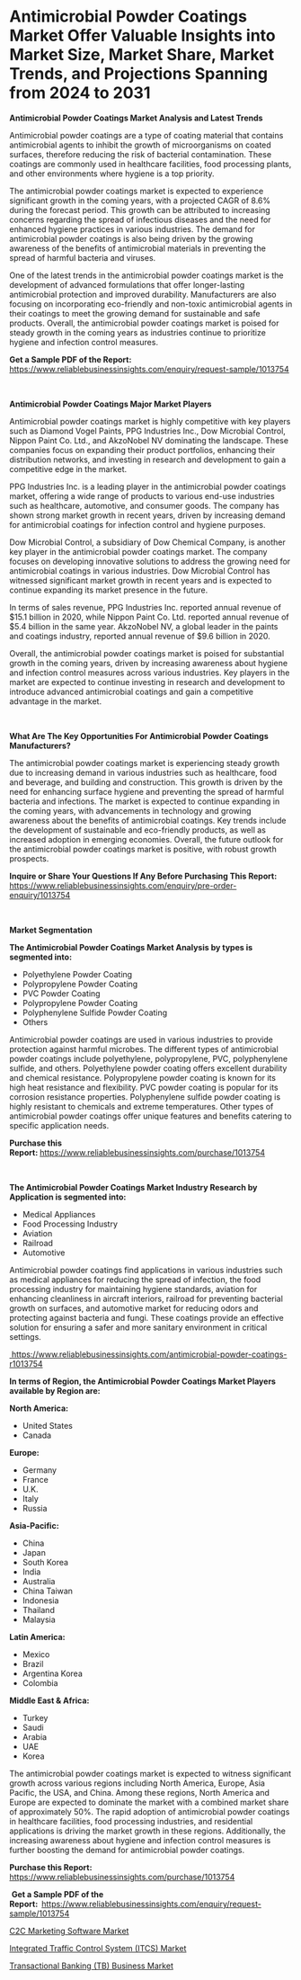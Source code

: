 <p><h1>Antimicrobial Powder Coatings Market Offer Valuable Insights into Market Size, Market Share, Market Trends, and Projections Spanning from 2024 to 2031</h1></p><p><strong>Antimicrobial Powder Coatings Market Analysis and Latest Trends</strong></p>
<p><p>Antimicrobial powder coatings are a type of coating material that contains antimicrobial agents to inhibit the growth of microorganisms on coated surfaces, therefore reducing the risk of bacterial contamination. These coatings are commonly used in healthcare facilities, food processing plants, and other environments where hygiene is a top priority.</p><p>The antimicrobial powder coatings market is expected to experience significant growth in the coming years, with a projected CAGR of 8.6% during the forecast period. This growth can be attributed to increasing concerns regarding the spread of infectious diseases and the need for enhanced hygiene practices in various industries. The demand for antimicrobial powder coatings is also being driven by the growing awareness of the benefits of antimicrobial materials in preventing the spread of harmful bacteria and viruses.</p><p>One of the latest trends in the antimicrobial powder coatings market is the development of advanced formulations that offer longer-lasting antimicrobial protection and improved durability. Manufacturers are also focusing on incorporating eco-friendly and non-toxic antimicrobial agents in their coatings to meet the growing demand for sustainable and safe products. Overall, the antimicrobial powder coatings market is poised for steady growth in the coming years as industries continue to prioritize hygiene and infection control measures.</p></p>
<p><strong>Get a Sample PDF of the Report:&nbsp;</strong> <a href="https://www.reliablebusinessinsights.com/enquiry/request-sample/1013754">https://www.reliablebusinessinsights.com/enquiry/request-sample/1013754</a></p>
<p>&nbsp;</p>
<p><strong>Antimicrobial Powder Coatings Major Market Players</strong></p>
<p><p>Antimicrobial powder coatings market is highly competitive with key players such as Diamond Vogel Paints, PPG Industries Inc., Dow Microbial Control, Nippon Paint Co. Ltd., and AkzoNobel NV dominating the landscape. These companies focus on expanding their product portfolios, enhancing their distribution networks, and investing in research and development to gain a competitive edge in the market.</p><p>PPG Industries Inc. is a leading player in the antimicrobial powder coatings market, offering a wide range of products to various end-use industries such as healthcare, automotive, and consumer goods. The company has shown strong market growth in recent years, driven by increasing demand for antimicrobial coatings for infection control and hygiene purposes.</p><p>Dow Microbial Control, a subsidiary of Dow Chemical Company, is another key player in the antimicrobial powder coatings market. The company focuses on developing innovative solutions to address the growing need for antimicrobial coatings in various industries. Dow Microbial Control has witnessed significant market growth in recent years and is expected to continue expanding its market presence in the future.</p><p>In terms of sales revenue, PPG Industries Inc. reported annual revenue of $15.1 billion in 2020, while Nippon Paint Co. Ltd. reported annual revenue of $5.4 billion in the same year. AkzoNobel NV, a global leader in the paints and coatings industry, reported annual revenue of $9.6 billion in 2020.</p><p>Overall, the antimicrobial powder coatings market is poised for substantial growth in the coming years, driven by increasing awareness about hygiene and infection control measures across various industries. Key players in the market are expected to continue investing in research and development to introduce advanced antimicrobial coatings and gain a competitive advantage in the market.</p></p>
<p>&nbsp;</p>
<p><strong>What Are The Key Opportunities For Antimicrobial Powder Coatings Manufacturers?</strong></p>
<p><p>The antimicrobial powder coatings market is experiencing steady growth due to increasing demand in various industries such as healthcare, food and beverage, and building and construction. This growth is driven by the need for enhancing surface hygiene and preventing the spread of harmful bacteria and infections. The market is expected to continue expanding in the coming years, with advancements in technology and growing awareness about the benefits of antimicrobial coatings. Key trends include the development of sustainable and eco-friendly products, as well as increased adoption in emerging economies. Overall, the future outlook for the antimicrobial powder coatings market is positive, with robust growth prospects.</p></p>
<p><strong>Inquire or Share Your Questions If Any Before Purchasing This Report:</strong> <a href="https://www.reliablebusinessinsights.com/enquiry/pre-order-enquiry/1013754">https://www.reliablebusinessinsights.com/enquiry/pre-order-enquiry/1013754</a></p>
<p>&nbsp;</p>
<p><strong>Market Segmentation</strong></p>
<p><strong>The Antimicrobial Powder Coatings Market Analysis by types is segmented into:</strong></p>
<p><ul><li>Polyethylene Powder Coating</li><li>Polypropylene Powder Coating</li><li>PVC Powder Coating</li><li>Polypropylene Powder Coating</li><li>Polyphenylene Sulfide Powder Coating</li><li>Others</li></ul></p>
<p><p>Antimicrobial powder coatings are used in various industries to provide protection against harmful microbes. The different types of antimicrobial powder coatings include polyethylene, polypropylene, PVC, polyphenylene sulfide, and others. Polyethylene powder coating offers excellent durability and chemical resistance. Polypropylene powder coating is known for its high heat resistance and flexibility. PVC powder coating is popular for its corrosion resistance properties. Polyphenylene sulfide powder coating is highly resistant to chemicals and extreme temperatures. Other types of antimicrobial powder coatings offer unique features and benefits catering to specific application needs.</p></p>
<p><strong>Purchase this Report:&nbsp;</strong><a href="https://www.reliablebusinessinsights.com/purchase/1013754">https://www.reliablebusinessinsights.com/purchase/1013754</a></p>
<p>&nbsp;</p>
<p><strong>The Antimicrobial Powder Coatings Market Industry Research by Application is segmented into:</strong></p>
<p><ul><li>Medical Appliances</li><li>Food Processing Industry</li><li>Aviation</li><li>Railroad</li><li>Automotive</li></ul></p>
<p><p>Antimicrobial powder coatings find applications in various industries such as medical appliances for reducing the spread of infection, the food processing industry for maintaining hygiene standards, aviation for enhancing cleanliness in aircraft interiors, railroad for preventing bacterial growth on surfaces, and automotive market for reducing odors and protecting against bacteria and fungi. These coatings provide an effective solution for ensuring a safer and more sanitary environment in critical settings.</p></p>
<p><a href="https://www.reliablebusinessinsights.com/antimicrobial-powder-coatings-r1013754">&nbsp;https://www.reliablebusinessinsights.com/antimicrobial-powder-coatings-r1013754</a></p>
<p><strong>In terms of Region, the Antimicrobial Powder Coatings Market Players available by Region are:</strong></p>
<p>
    <p> <strong> North America: </strong>
        <ul>
            <li>United States</li>
            <li>Canada</li>
        </ul>
        </p> 
    <p> <strong> Europe: </strong>
        <ul>
            <li>Germany</li>
            <li>France</li>
            <li>U.K.</li>
            <li>Italy</li>
            <li>Russia</li>
        </ul>
        </p> 
    <p> <strong> Asia-Pacific: </strong>
        <ul>
            <li>China</li>
            <li>Japan</li>
            <li>South Korea</li>
            <li>India</li>
            <li>Australia</li>
            <li>China Taiwan</li>
            <li>Indonesia</li>
            <li>Thailand</li>
            <li>Malaysia</li>
        </ul>
        </p> 
    <p> <strong> Latin America: </strong>
        <ul>
            <li>Mexico</li>
            <li>Brazil</li>
            <li>Argentina Korea</li>
            <li>Colombia</li>
        </ul>
        </p> 
    <p> <strong> Middle East & Africa: </strong>
        <ul>
            <li>Turkey</li>
            <li>Saudi</li>
            <li>Arabia</li>
            <li>UAE</li>
            <li>Korea</li>
        </ul>
    </p>
    </p>
<p><p>The antimicrobial powder coatings market is expected to witness significant growth across various regions including North America, Europe, Asia Pacific, the USA, and China. Among these regions, North America and Europe are expected to dominate the market with a combined market share of approximately 50%. The rapid adoption of antimicrobial powder coatings in healthcare facilities, food processing industries, and residential applications is driving the market growth in these regions. Additionally, the increasing awareness about hygiene and infection control measures is further boosting the demand for antimicrobial powder coatings.</p></p>
<p><strong>Purchase this Report: </strong><a href="https://www.reliablebusinessinsights.com/purchase/1013754">https://www.reliablebusinessinsights.com/purchase/1013754</a></p>
<p>&nbsp;<strong>Get a Sample PDF of the Report:&nbsp;&nbsp;</strong><a href="https://www.reliablebusinessinsights.com/enquiry/request-sample/1013754">https://www.reliablebusinessinsights.com/enquiry/request-sample/1013754</a></p>
<p><strong></strong></p>
<p><p><a href="https://github.com/nusratjahan12006/Market-Research-Report-List-1/blob/main/c2c-marketing-software-market.md">C2C Marketing Software Market</a></p><p><a href="https://github.com/wrwgzwbr35/Market-Research-Report-List-1/blob/main/integrated-traffic-control-system-itcs-market.md">Integrated Traffic Control System (ITCS) Market</a></p><p><a href="https://github.com/mdhefjumiah/Market-Research-Report-List-1/blob/main/transactional-banking-tb-business-market.md">Transactional Banking (TB) Business Market</a></p></p>